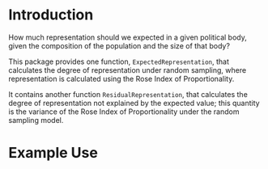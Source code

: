 # Introduction
How much representation should we expected in a given political body, given the composition of the population and the size of that body? 

This package provides one function, `ExpectedRepresentation`, that calculates the degree of representation under random sampling, where representation is calculated using the Rose Index of Proportionality. 

It contains another function `ResidualRepresentation`, that calculates the degree of representation not explained by the expected value; this quantity is the variance of the Rose Index of Proportionality under the random sampling model.

# Example Use

